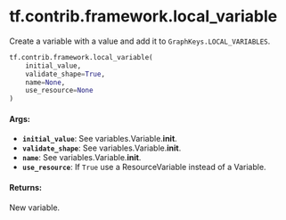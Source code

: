 <div itemscope itemtype="http://developers.google.com/ReferenceObject">
<meta itemprop="name" content="tf.contrib.framework.local_variable" />
<meta itemprop="path" content="Stable" />
</div>

# tf.contrib.framework.local_variable

Create a variable with a value and add it to `GraphKeys.LOCAL_VARIABLES`.

``` python
tf.contrib.framework.local_variable(
    initial_value,
    validate_shape=True,
    name=None,
    use_resource=None
)
```

<!-- Placeholder for "Used in" -->


#### Args:


* <b>`initial_value`</b>: See variables.Variable.__init__.
* <b>`validate_shape`</b>: See variables.Variable.__init__.
* <b>`name`</b>: See variables.Variable.__init__.
* <b>`use_resource`</b>: If `True` use a ResourceVariable instead of a Variable.


#### Returns:

New variable.
